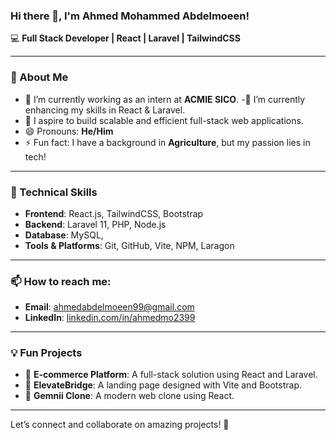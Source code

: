 ### Hi there 👋, I'm Ahmed Mohammed Abdelmoeen!

💻 **Full Stack Developer | React | Laravel | TailwindCSS**

---

### 🌟 About Me
- 🔭 I’m currently working as an intern at **ACMIE SICO**.
-🌟 I’m currently enhancing my skills in React & Laravel.
- 🎯 I aspire to build scalable and efficient full-stack web applications.
- 😄 Pronouns: **He/Him**
- ⚡ Fun fact: I have a background in **Agriculture**, but my passion lies in tech!

---

### 🚀 Technical Skills
- **Frontend**: React.js, TailwindCSS, Bootstrap
- **Backend**: Laravel 11, PHP, Node.js
- **Database**: MySQL,
- **Tools & Platforms**: Git, GitHub, Vite, NPM, Laragon

---

### 📫 How to reach me:
- **Email**: [ahmedabdelmoeen99@gmail.com](mailto:ahmedabdelmoeen99@gmail.com)
- **LinkedIn**: [linkedin.com/in/ahmedmo2399](https://linkedin.com/in/ahmedmo2399)
---

### 💡 Fun Projects
- 🛒 **E-commerce Platform**: A full-stack solution using React and Laravel.
- 🌉 **ElevateBridge**: A landing page designed with Vite and Bootstrap.
- 🎨 **Gemnii Clone**: A modern web clone using React.

---

Let’s connect and collaborate on amazing projects! 🚀

